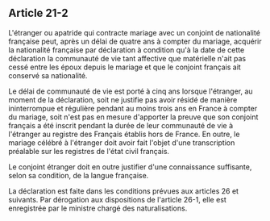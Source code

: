 Article 21-2
----
L'étranger ou apatride qui contracte mariage avec un conjoint de nationalité
française peut, après un délai de quatre ans à compter du mariage, acquérir la
nationalité française par déclaration à condition qu'à la date de cette
déclaration la communauté de vie tant affective que matérielle n'ait pas cessé
entre les époux depuis le mariage et que le conjoint français ait conservé sa
nationalité.

Le délai de communauté de vie est porté à cinq ans lorsque l'étranger, au moment
de la déclaration, soit ne justifie pas avoir résidé de manière ininterrompue et
régulière pendant au moins trois ans en France à compter du mariage, soit n'est
pas en mesure d'apporter la preuve que son conjoint français a été inscrit
pendant la durée de leur communauté de vie à l'étranger au registre des Français
établis hors de France. En outre, le mariage célébré à l'étranger doit avoir
fait l'objet d'une transcription préalable sur les registres de l'état civil
français.

Le conjoint étranger doit en outre justifier d'une connaissance suffisante,
selon sa condition, de la langue française.

La déclaration est faite dans les conditions prévues aux articles 26 et
suivants. Par dérogation aux dispositions de l'article 26-1, elle est
enregistrée par le ministre chargé des naturalisations.
